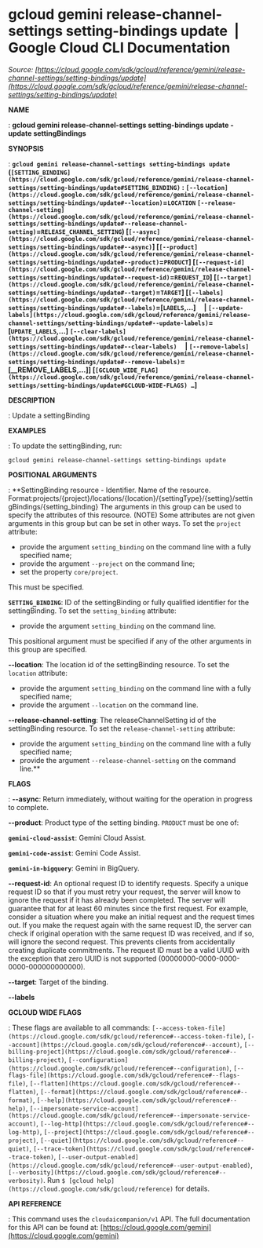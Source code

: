 # gcloud gemini release-channel-settings setting-bindings update  |  Google Cloud CLI Documentation

*Source: [https://cloud.google.com/sdk/gcloud/reference/gemini/release-channel-settings/setting-bindings/update](https://cloud.google.com/sdk/gcloud/reference/gemini/release-channel-settings/setting-bindings/update)*

**NAME**

: **gcloud gemini release-channel-settings setting-bindings update - update settingBindings**

**SYNOPSIS**

: **`gcloud gemini release-channel-settings setting-bindings update` (`[SETTING_BINDING](https://cloud.google.com/sdk/gcloud/reference/gemini/release-channel-settings/setting-bindings/update#SETTING_BINDING)` : `[--location](https://cloud.google.com/sdk/gcloud/reference/gemini/release-channel-settings/setting-bindings/update#--location)`=`LOCATION` `[--release-channel-setting](https://cloud.google.com/sdk/gcloud/reference/gemini/release-channel-settings/setting-bindings/update#--release-channel-setting)`=`RELEASE_CHANNEL_SETTING`) [`[--async](https://cloud.google.com/sdk/gcloud/reference/gemini/release-channel-settings/setting-bindings/update#--async)`] [`[--product](https://cloud.google.com/sdk/gcloud/reference/gemini/release-channel-settings/setting-bindings/update#--product)`=`PRODUCT`] [`[--request-id](https://cloud.google.com/sdk/gcloud/reference/gemini/release-channel-settings/setting-bindings/update#--request-id)`=`REQUEST_ID`] [`[--target](https://cloud.google.com/sdk/gcloud/reference/gemini/release-channel-settings/setting-bindings/update#--target)`=`TARGET`] [`[--labels](https://cloud.google.com/sdk/gcloud/reference/gemini/release-channel-settings/setting-bindings/update#--labels)`=[`LABELS`,…]     | `[--update-labels](https://cloud.google.com/sdk/gcloud/reference/gemini/release-channel-settings/setting-bindings/update#--update-labels)`=[`UPDATE_LABELS`,…] `[--clear-labels](https://cloud.google.com/sdk/gcloud/reference/gemini/release-channel-settings/setting-bindings/update#--clear-labels)`     | `[--remove-labels](https://cloud.google.com/sdk/gcloud/reference/gemini/release-channel-settings/setting-bindings/update#--remove-labels)`=[__REMOVE_LABELS,…]] [`[GCLOUD_WIDE_FLAG](https://cloud.google.com/sdk/gcloud/reference/gemini/release-channel-settings/setting-bindings/update#GCLOUD-WIDE-FLAGS) …`]**

**DESCRIPTION**

: Update a settingBinding

**EXAMPLES**

: To update the settingBinding, run:

```
gcloud gemini release-channel-settings setting-bindings update
```

**POSITIONAL ARGUMENTS**

: **SettingBinding resource - Identifier. Name of the resource.
Format:projects/{project}/locations/{location}/{settingType}/{setting}/settingBindings/{setting_binding}
The arguments in this group can be used to specify the attributes of this
resource. (NOTE) Some attributes are not given arguments in this group but can
be set in other ways.
To set the `project` attribute:

- provide the argument `setting_binding` on the command line with a
fully specified name;
- provide the argument `--project` on the command line;
- set the property `core/project`.

This must be specified.

**`SETTING_BINDING`**:
ID of the settingBinding or fully qualified identifier for the settingBinding.
To set the `setting_binding` attribute:

- provide the argument `setting_binding` on the command line.

This positional argument must be specified if any of the other arguments in this
group are specified.

**--location**:
The location id of the settingBinding resource.
To set the `location` attribute:

- provide the argument `setting_binding` on the command line with a
fully specified name;
- provide the argument `--location` on the command line.

**--release-channel-setting**:
The releaseChannelSetting id of the settingBinding resource.
To set the `release-channel-setting` attribute:

- provide the argument `setting_binding` on the command line with a
fully specified name;
- provide the argument `--release-channel-setting` on the command line.**

**FLAGS**

: **--async**:
Return immediately, without waiting for the operation in progress to complete.

**--product**:
Product type of the setting binding. `PRODUCT` must be one
of:

**`gemini-cloud-assist`**:
Gemini Cloud Assist.

**`gemini-code-assist`**:
Gemini Code Assist.

**`gemini-in-bigquery`**:
Gemini in BigQuery.

**--request-id**:
An optional request ID to identify requests. Specify a unique request ID so that
if you must retry your request, the server will know to ignore the request if it
has already been completed. The server will guarantee that for at least 60
minutes since the first request.
For example, consider a situation where you make an initial request and the
request times out. If you make the request again with the same request ID, the
server can check if original operation with the same request ID was received,
and if so, will ignore the second request. This prevents clients from
accidentally creating duplicate commitments.
The request ID must be a valid UUID with the exception that zero UUID is not
supported (00000000-0000-0000-0000-000000000000).

**--target**:
Target of the binding.

**--labels**

**GCLOUD WIDE FLAGS**

: These flags are available to all commands: `[--access-token-file](https://cloud.google.com/sdk/gcloud/reference#--access-token-file)`,
`[--account](https://cloud.google.com/sdk/gcloud/reference#--account)`, `[--billing-project](https://cloud.google.com/sdk/gcloud/reference#--billing-project)`,
`[--configuration](https://cloud.google.com/sdk/gcloud/reference#--configuration)`,
`[--flags-file](https://cloud.google.com/sdk/gcloud/reference#--flags-file)`,
`[--flatten](https://cloud.google.com/sdk/gcloud/reference#--flatten)`, `[--format](https://cloud.google.com/sdk/gcloud/reference#--format)`, `[--help](https://cloud.google.com/sdk/gcloud/reference#--help)`, `[--impersonate-service-account](https://cloud.google.com/sdk/gcloud/reference#--impersonate-service-account)`,
`[--log-http](https://cloud.google.com/sdk/gcloud/reference#--log-http)`,
`[--project](https://cloud.google.com/sdk/gcloud/reference#--project)`, `[--quiet](https://cloud.google.com/sdk/gcloud/reference#--quiet)`, `[--trace-token](https://cloud.google.com/sdk/gcloud/reference#--trace-token)`, `[--user-output-enabled](https://cloud.google.com/sdk/gcloud/reference#--user-output-enabled)`,
`[--verbosity](https://cloud.google.com/sdk/gcloud/reference#--verbosity)`.
Run `$ [gcloud help](https://cloud.google.com/sdk/gcloud/reference)` for details.

**API REFERENCE**

: This command uses the `cloudaicompanion/v1` API. The full
documentation for this API can be found at: [https://cloud.google.com/gemini](https://cloud.google.com/gemini)
